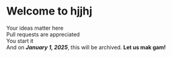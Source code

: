 # Welcome to hjjhj
Your ideas matter here\
Pull requests are appreciated\
You start it\
And on ***January 1, 2025***, this will be archived.
**Let us mak gam!**
